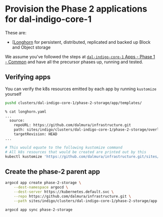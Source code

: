 # Provision the Phase 2 applications for dal-indigo-core-1

These are:
* [[Longhorn](https://longhorn.io/docs/latest/what-is-longhorn/) for persistent, distributed, replicated and backed up Block and Object storage

We assume you've followed the steps at [`dal-indigo-core-1` Apps - Phase 1 - Common](INDIGO-CORE-1-APPS-PHASE-1.md) and have all the precursor phases up, running and tested.

## Verifying apps

You can verify the k8s resources emitted by each app by running `kustomize` yourself
```bash
pushd clusters/dal-indigo-core-1/phase-2-storage/app/templates/

% cat longhorn.yaml
...
  source:
    repoURL: https://github.com/dalmura/infrastructure.git
    path: sites/indigo/clusters/dal-indigo-core-1/phase-2-storage/overlays/longhorn
    targetRevision: HEAD
...

# This would equate to the following kustomize command
# All k8s resources that would be created are printed out by this
kubectl kustomize 'https://github.com/dalmura/infrastructure.git/sites/indigo/clusters/dal-indigo-core-1/phase-2-storage/overlays/longhorn?ref=HEAD'
```

## Create the phase-2 parent app
```bash
argocd app create phase-2-storage \
    --dest-namespace argocd \
    --dest-server https://kubernetes.default.svc \
    --repo https://github.com/dalmura/infrastructure.git \
    --path sites/indigo/clusters/dal-indigo-core-1/phase-2-storage/app

argocd app sync phase-2-storage
```
